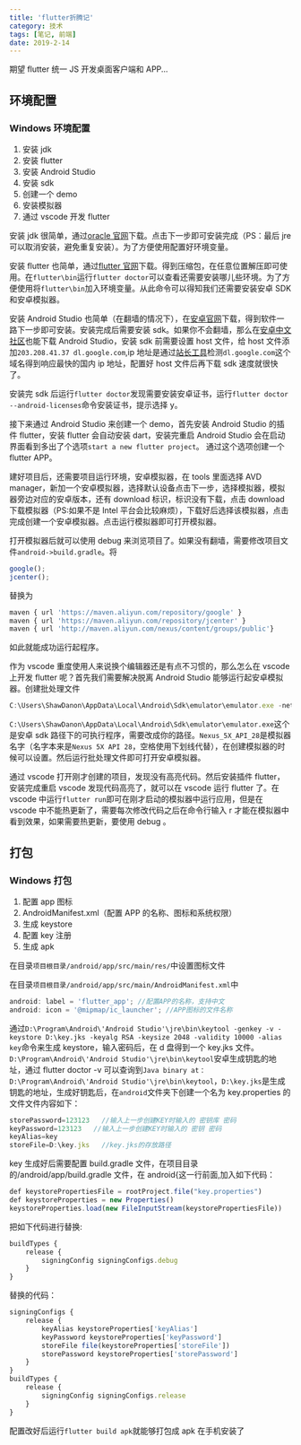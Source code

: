 ```yaml
---
title: 'flutter折腾记'
category: 技术
tags: [笔记, 前端]
date: 2019-2-14
---
```


期望 flutter 统一 JS 开发桌面客户端和 APP...

<!-- more -->

## 环境配置

### Windows 环境配置

1. 安装 jdk
2. 安装 flutter
3. 安装 Android Studio
4. 安装 sdk
5. 创建一个 demo
6. 安装模拟器
7. 通过 vscode 开发 flutter

安装 jdk 很简单，通过[oracle 官网](https://www.oracle.com/technetwork/java/javase/downloads/jdk8-downloads-2133151.html)下载。点击下一步即可安装完成（PS：最后 jre 可以取消安装，避免重复安装）。为了方便使用配置好环境变量。

安装 flutter 也简单，通过[flutter 官网](https://flutter.io/sdk-archive/#windows)下载。得到压缩包，在任意位置解压即可使用。在`flutter\bin`运行`flutter doctor`可以查看还需要安装哪儿些环境。为了方便使用将`flutter\bin`加入环境变量。从此命令可以得知我们还需要安装安卓 SDK 和安卓模拟器。

安装 Android Studio 也简单（在翻墙的情况下），在[安卓官网](https://developer.android.com/studio/)下载，得到软件一路下一步即可安装。安装完成后需要安装 sdk。如果你不会翻墙，那么在[安卓中文社区](http://www.android-studio.org/)也能下载 Android Studio，安装 sdk 前需要设置 host 文件，给 host 文件添加`203.208.41.37 dl.google.com`,ip 地址是通过[站长工具](http://ping.chinaz.com/dl.google.com)检测`dl.google.com`这个域名得到响应最快的国内 ip 地址，配置好 host 文件后再下载 sdk 速度就很快了。

安装完 sdk 后运行`flutter doctor`发现需要安装安卓证书，运行`flutter doctor --android-licenses`命令安装证书，提示选择 y。

接下来通过 Android Studio 来创建一个 demo，首先安装 Android Studio 的插件 flutter，安装 flutter 会自动安装 dart，安装完重启 Android Studio 会在启动界面看到多出了个选项`start a new flutter project`。
通过这个选项创建一个 flutter APP。

建好项目后，还需要项目运行环境，安卓模拟器，在 tools 里面选择 AVD manager，新加一个安卓模拟器，选择默认设备点击下一步，选择模拟器，模拟器旁边对应的安卓版本，还有 download 标识，标识没有下载，点击 download 下载模拟器（PS:如果不是 Intel 平台会比较麻烦），下载好后选择该模拟器，点击完成创建一个安卓模拟器。点击运行模拟器即可打开模拟器。

打开模拟器后就可以使用 debug 来浏览项目了。如果没有翻墙，需要修改项目文件`android->build.gradle`。将

```js
google();
jcenter();
```

替换为

```js
maven { url 'https://maven.aliyun.com/repository/google' }
maven { url 'https://maven.aliyun.com/repository/jcenter' }
maven { url 'http://maven.aliyun.com/nexus/content/groups/public'}
```

如此就能成功运行起程序。

作为 vscode 重度使用人来说换个编辑器还是有点不习惯的，那么怎么在 vscode 上开发 flutter 呢？首先我们需要解决脱离 Android Studio 能够运行起安卓模拟器。创建批处理文件

```js
C:\Users\ShawDanon\AppData\Local\Android\Sdk\emulator\emulator.exe -netdelay none -netspeed full -avd Nexus_5X_API_28
```

`C:\Users\ShawDanon\AppData\Local\Android\Sdk\emulator\emulator.exe`这个是安卓 sdk 路径下的可执行程序，需要改成你的路径。`Nexus_5X_API_28`是模拟器名字（名字本来是`Nexus 5X API 28`，空格使用下划线代替），在创建模拟器的时候可以设置。然后运行批处理文件即可打开安卓模拟器。

通过 vscode 打开刚才创建的项目，发现没有高亮代码。然后安装插件 flutter，安装完成重启 vscode 发现代码高亮了，就可以在 vscode 运行 flutter 了。在 vscode 中运行`flutter run`即可在刚才启动的模拟器中运行应用，但是在 vscode 中不能热更新了，需要每次修改代码之后在命令行输入 r 才能在模拟器中看到效果，如果需要热更新，要使用 debug 。

## 打包

### Windows 打包

1. 配置 app 图标
2. AndroidManifest.xml（配置 APP 的名称、图标和系统权限）
3. 生成 keystore
4. 配置 key 注册
5. 生成 apk

在目录`项目根目录/android/app/src/main/res/`中设置图标文件

在目录`项目根目录/android/app/src/main/AndroidManifest.xml`中

```js
android: label = 'flutter_app'; //配置APP的名称，支持中文
android: icon = '@mipmap/ic_launcher'; //APP图标的文件名称
```

通过`D:\Program\Android\'Android Studio'\jre\bin\keytool -genkey -v -keystore D:\key.jks -keyalg RSA -keysize 2048 -validity 10000 -alias key`命令来生成 keystore，输入密码后，在 d 盘得到一个 key.jks 文件。`D:\Program\Android\'Android Studio'\jre\bin\keytool`安卓生成钥匙的地址，通过 flutter doctor -v 可以查询到`Java binary at：D:\Program\Android\'Android Studio'\jre\bin\keytool`，`D:\key.jks`是生成钥匙的地址，生成好钥匙后，在`android`文件夹下创建一个名为 key.properties 的文件文件内容如下：

```js
storePassword=123123   //输入上一步创建KEY时输入的 密钥库 密码
keyPassword=123123   //输入上一步创建KEY时输入的 密钥 密码
keyAlias=key
storeFile=D:\key.jks   //key.jks的存放路径
```

key 生成好后需要配置 build.gradle 文件，在项目目录的/android/app/build.gradle 文件，在 android{这一行前面,加入如下代码：

```js
def keystorePropertiesFile = rootProject.file("key.properties")
def keystoreProperties = new Properties()
keystoreProperties.load(new FileInputStream(keystorePropertiesFile))
```

把如下代码进行替换:

```js
buildTypes {
    release {
        signingConfig signingConfigs.debug
    }
}
```

替换的代码：

```js
signingConfigs {
    release {
        keyAlias keystoreProperties['keyAlias']
        keyPassword keystoreProperties['keyPassword']
        storeFile file(keystoreProperties['storeFile'])
        storePassword keystoreProperties['storePassword']
    }
}
buildTypes {
    release {
        signingConfig signingConfigs.release
    }
}
```

配置改好后运行`flutter build apk`就能够打包成 apk 在手机安装了
